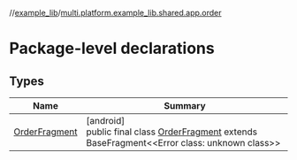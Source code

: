 //[example_lib](../../index.md)/[multi.platform.example_lib.shared.app.order](index.md)

# Package-level declarations

## Types

| Name | Summary |
|---|---|
| [OrderFragment](-order-fragment/index.md) | [android]<br>public final class [OrderFragment](-order-fragment/index.md) extends BaseFragment&lt;&lt;Error class: unknown class&gt;&gt; |
